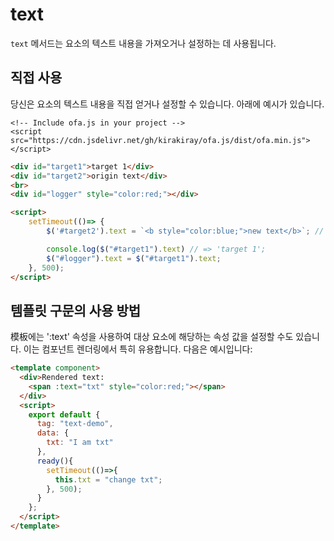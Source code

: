 # text

`text` 메서드는 요소의 텍스트 내용을 가져오거나 설정하는 데 사용됩니다.

## 직접 사용

당신은 요소의 텍스트 내용을 직접 얻거나 설정할 수 있습니다. 아래에 예시가 있습니다.

<html-viewer>

```
<!-- Include ofa.js in your project -->
<script src="https://cdn.jsdelivr.net/gh/kirakiray/ofa.js/dist/ofa.min.js"></script>
```

```html
<div id="target1">target 1</div>
<div id="target2">origin text</div>
<br>
<div id="logger" style="color:red;"></div>

<script>
    setTimeout(()=> {
        $('#target2').text = `<b style="color:blue;">new text</b>`; // 只能设置文本，如果想要标签生效，请设置 html 属性

        console.log($("#target1").text) // => 'target 1';
        $("#logger").text = $("#target1").text;
    }, 500);
</script>
```

</html-viewer>

## 템플릿 구문의 사용 방법

模板에는 ':text' 속성을 사용하여 대상 요소에 해당하는 속성 값을 설정할 수도 있습니다. 이는 컴포넌트 렌더링에서 특히 유용합니다. 다음은 예시입니다:

<comp-viewer comp-name="text-demo">

```html
<template component>
  <div>Rendered text: 
    <span :text="txt" style="color:red;"></span>
  </div>
  <script>
    export default {
      tag: "text-demo",
      data: {
        txt: "I am txt"
      },
      ready(){
        setTimeout(()=>{
          this.txt = "change txt";
        }, 500);
      }
    };
  </script>
</template>
```

</comp-viewer>
